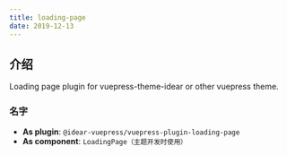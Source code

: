 ```yaml
---
title: loading-page
date: 2019-12-13
---
```


## 介绍

Loading page plugin for vuepress-theme-idear or other vuepress theme.

### 名字

- **As plugin**: `@idear-vuepress/vuepress-plugin-loading-page`
- **As component**: `LoadingPage（主题开发时使用）`